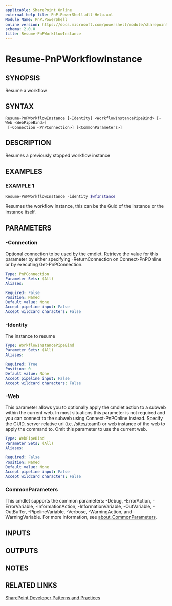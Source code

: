 ```yaml
---
applicable: SharePoint Online
external help file: PnP.PowerShell.dll-Help.xml
Module Name: PnP.PowerShell
online version: https://docs.microsoft.com/powershell/module/sharepoint-pnp/resume-pnpworkflowinstance
schema: 2.0.0
title: Resume-PnPWorkflowInstance
---
```


# Resume-PnPWorkflowInstance

## SYNOPSIS
Resume a workflow

## SYNTAX

```
Resume-PnPWorkflowInstance [-Identity] <WorkflowInstancePipeBind> [-Web <WebPipeBind>]
 [-Connection <PnPConnection>] [<CommonParameters>]
```

## DESCRIPTION
Resumes a previously stopped workflow instance

## EXAMPLES

### EXAMPLE 1
```powershell
Resume-PnPWorkflowInstance -identity $wfInstance
```

Resumes the workflow instance, this can be the Guid of the instance or the instance itself.

## PARAMETERS

### -Connection
Optional connection to be used by the cmdlet. Retrieve the value for this parameter by either specifying -ReturnConnection on Connect-PnPOnline or by executing Get-PnPConnection.

```yaml
Type: PnPConnection
Parameter Sets: (All)
Aliases:

Required: False
Position: Named
Default value: None
Accept pipeline input: False
Accept wildcard characters: False
```

### -Identity
The instance to resume

```yaml
Type: WorkflowInstancePipeBind
Parameter Sets: (All)
Aliases:

Required: True
Position: 0
Default value: None
Accept pipeline input: False
Accept wildcard characters: False
```

### -Web
This parameter allows you to optionally apply the cmdlet action to a subweb within the current web. In most situations this parameter is not required and you can connect to the subweb using Connect-PnPOnline instead. Specify the GUID, server relative url (i.e. /sites/team1) or web instance of the web to apply the command to. Omit this parameter to use the current web.

```yaml
Type: WebPipeBind
Parameter Sets: (All)
Aliases:

Required: False
Position: Named
Default value: None
Accept pipeline input: False
Accept wildcard characters: False
```

### CommonParameters
This cmdlet supports the common parameters: -Debug, -ErrorAction, -ErrorVariable, -InformationAction, -InformationVariable, -OutVariable, -OutBuffer, -PipelineVariable, -Verbose, -WarningAction, and -WarningVariable. For more information, see [about_CommonParameters](http://go.microsoft.com/fwlink/?LinkID=113216).

## INPUTS

## OUTPUTS

## NOTES

## RELATED LINKS

[SharePoint Developer Patterns and Practices](https://aka.ms/sppnp)